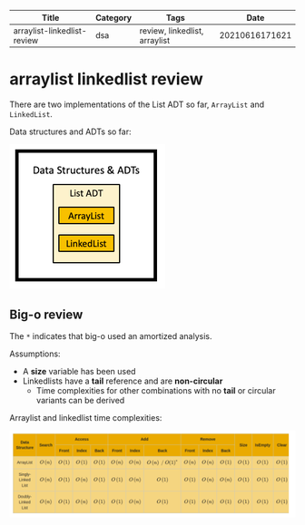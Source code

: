 |  Title | Category  | Tags  | Date |
| ------------ | ------------ | ------------ | ----|
| arraylist-linkedlist-review | dsa  | review, linkedlist, arraylist  | 20210616171621 |

# arraylist linkedlist review
There are two implementations of the List ADT so far, `ArrayList` and `LinkedList`.

Data structures and ADTs so far:

![Data structures and ADTs](./20210616171708-img-1.png)

## Big-o review
The `*` indicates that big-o used an amortized analysis.

Assumptions:
* A **size** variable has been used
* Linkedlists have a **tail** reference and are **non-circular**
    * Time complexities for other combinations with no **tail** or circular variants can be derived

Arraylist and linkedlist time complexities:


![Arraylist and linkedlist time complexities](./20210616172336-img-2.png)


